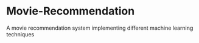 # Movie-Recommendation
A movie recommendation system implementing different machine learning techniques
